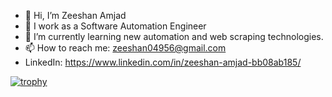 - 👋 Hi, I’m Zeeshan Amjad
- 👀 I work as a Software Automation Engineer
- 🌱 I’m currently learning new automation and web scraping technologies.
- 📫 How to reach me: zeeshan04956@gmail.com
- LinkedIn: https://www.linkedin.com/in/zeeshan-amjad-bb08ab185/ 

[![trophy](https://github-profile-trophy.vercel.app/?username=ZeeshanAmjad0495theme=apprentice)](https://github.com/ryo-ma/github-profile-trophy)
<!---
ZeeshanAmjad0495/ZeeshanAmjad0495 is a ✨ special ✨ repository because its `README.md` (this file) appears on your GitHub profile.
You can click the Preview link to take a look at your changes.
--->
